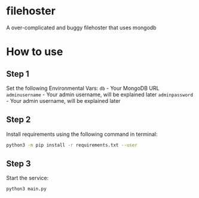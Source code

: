 # filehoster
A over-complicated and buggy filehoster that uses mongodb

# How to use
## Step 1
Set the following Environmental Vars:
  `db` - Your MongoDB URL
  `adminusername` - Your admin username, will be explained later
  `adminpassword` - Your admin username, will be explained later

## Step 2
Install requirements using the following command in terminal:
``` bash
python3 -m pip install -r requirements.txt --user
```

## Step 3
Start the service:
``` bash
python3 main.py
```
